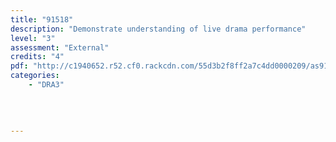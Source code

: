 ```yaml
---
title: "91518"
description: "Demonstrate understanding of live drama performance"
level: "3"
assessment: "External"
credits: "4"
pdf: "http://c1940652.r52.cf0.rackcdn.com/55d3b2f8ff2a7c4dd0000209/as91518.pdf"
categories:
    - "DRA3"
    
    
    
    
---
```

